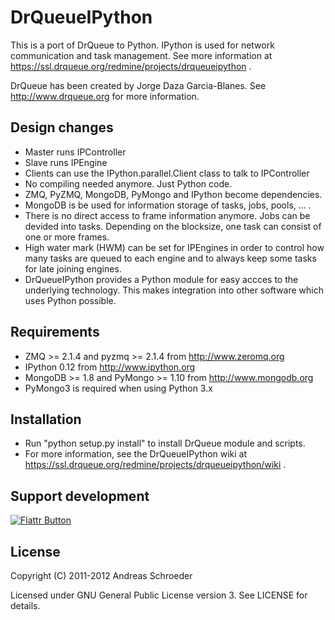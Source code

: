 DrQueueIPython
==============

This is a port of DrQueue to Python. IPython is used for network communication and task management.
See more information at https://ssl.drqueue.org/redmine/projects/drqueueipython .

DrQueue has been created by Jorge Daza Garcia-Blanes. See http://www.drqueue.org for more information.


Design changes
--------------

* Master runs IPController
* Slave runs IPEngine
* Clients can use the IPython.parallel.Client class to talk to IPController
* No compiling needed anymore. Just Python code.
* ZMQ, PyZMQ, MongoDB, PyMongo and IPython become dependencies.
* MongoDB is be used for information storage of tasks, jobs, pools, ... .
* There is no direct access to frame information anymore. Jobs can be devided into tasks. Depending on the blocksize, one task can consist of one or more frames.
* High water mark (HWM) can be set for IPEngines in order to control how many tasks are queued to each engine and to always keep some tasks for late joining engines.
* DrQueueIPython provides a Python module for easy accces to the underlying technology. This makes integration into other software which uses Python possible.


Requirements
------------

* ZMQ >= 2.1.4 and pyzmq >= 2.1.4 from http://www.zeromq.org
* IPython 0.12 from http://www.ipython.org
* MongoDB >= 1.8 and PyMongo >= 1.10 from http://www.mongodb.org
* PyMongo3 is required when using Python 3.x


Installation
------------

* Run "python setup.py install" to install DrQueue module and scripts.
* For more information, see the DrQueueIPython wiki at https://ssl.drqueue.org/redmine/projects/drqueueipython/wiki .


Support development
-------------------

[![Flattr Button](http://api.flattr.com/button/button-static-50x60.png "Flattr This!")](http://flattr.com/thing/181901/DrQueueIPython-project "DrQueueIPython project")


License
-------

Copyright (C) 2011-2012 Andreas Schroeder

Licensed under GNU General Public License version 3. See LICENSE for details.

